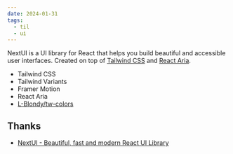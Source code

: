 ```yaml
---
date: 2024-01-31
tags:
  - til
  - ui
---
```


NextUI is a UI library for React that helps you build beautiful and accessible user interfaces. Created on top of [Tailwind CSS](https://tailwindcss.com/) and [React Aria](https://react-spectrum.adobe.com/react-aria/index.html).

- Tailwind CSS
- Tailwind Variants
- Framer Motion
- React Aria
- [L-Blondy/tw-colors](https://github.com/L-Blondy/tw-colors)

## Thanks

- [NextUI - Beautiful, fast and modern React UI Library](https://nextui.org/docs/guide/installation)
